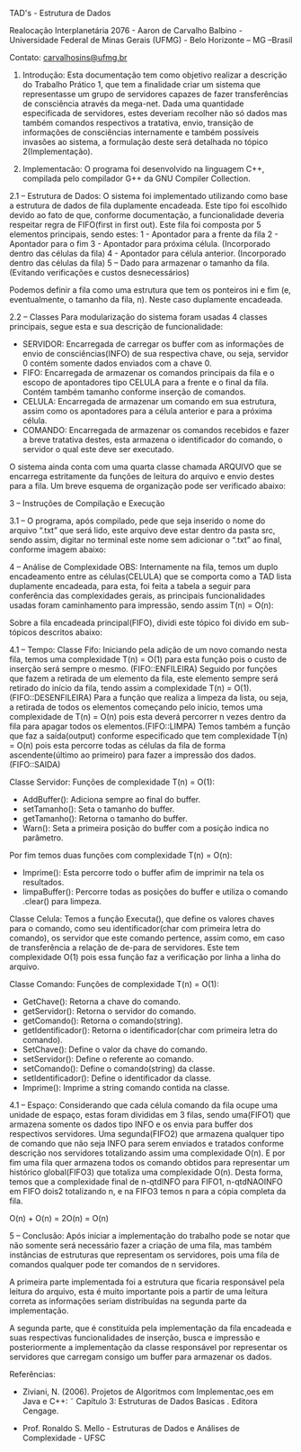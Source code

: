 TAD's - Estrutura de Dados

Realocação Interplanetária 2076 - Aaron de Carvalho Balbino - Universidade Federal de Minas Gerais (UFMG) - Belo Horizonte – MG –Brasil 

Contato: carvalhosins@ufmg.br

1.	Introdução:
Esta documentação tem como objetivo realizar a descrição do Trabalho Prático 1, que tem a finalidade criar um sistema que representasse um grupo de servidores capazes de fazer transferências de consciência através da mega-net. Dada uma quantidade especificada de servidores, estes deveriam recolher não só dados mas também comandos respectivos a tratativa, envio, transição de informações de consciências internamente e também possíveis invasões ao sistema, a formulação deste será detalhada no tópico 2(Implementação).

2.	Implementacão:
O programa foi desenvolvido na linguagem C++, compilada pelo compilador G++ da GNU Compiler Collection.

2.1	– Estrutura de Dados:
O sistema foi implementado utilizando como base a estrutura de dados de fila duplamente encadeada. Este tipo foi escolhido devido ao fato de que, conforme documentação, a funcionalidade deveria respeitar regra de FIFO(first in first out).
Este fila foi composta por 5 elementos principais, sendo estes:
1 - Apontador para a frente da fila
2 - Apontador para o fim
3 - Apontador para próxima célula. (Incorporado dentro das células da fila)
4 - Apontador para célula anterior. (Incorporado dentro das células da fila)
5 – Dado para armazenar o tamanho da fila. (Evitando verificações e custos desnecessários)
 

Podemos definir a fila como uma estrutura que tem os ponteiros ini e fim (e, eventualmente, o tamanho da fila, n). Neste caso duplamente encadeada.

2.2	– Classes
Para modularização do sistema foram usadas 4 classes principais, segue esta e sua descrição de funcionalidade:

- SERVIDOR: Encarregada de carregar os buffer com as informações de envio de consciências(INFO) de sua respectiva chave, ou seja, servidor 0 contém somente dados enviados com a chave 0.
- FIFO: Encarregada de armazenar os comandos principais da fila e o escopo de apontadores tipo CELULA para a frente e o final da fila. Contém também tamanho conforme inserção de comandos.
- CELULA: Encarregada de armazenar um comando em sua estrutura, assim como os apontadores para a célula anterior e para a próxima célula. 
- COMANDO: Encarregada de armazenar os comandos recebidos e fazer a breve tratativa destes, esta armazena o identificador do comando, o servidor o qual este deve ser executado.

O sistema ainda conta com uma quarta classe chamada ARQUIVO que se encarrega estritamente da funções de leitura do arquivo e envio destes para a fila. Um breve esquema de organização pode ser verificado abaixo:


3 – Instruções de Compilação e Execução

3.1 – O programa, após compilado, pede que seja inserido o nome do arquivo “.txt” que será lido, este arquivo deve estar dentro da pasta src, sendo assim, digitar no terminal este nome sem adicionar o “.txt” ao final, conforme imagem abaixo:

4 – Análise de Complexidade
OBS: Internamente na fila, temos um duplo encadeamento entre as células(CELULA) que se comporta como a TAD lista duplamente encadeada, para esta, foi feita a tabela a seguir para conferência das complexidades gerais, as principais funcionalidades usadas foram caminhamento para impressão, sendo assim T(n) = O(n):
  

Sobre a fila encadeada principal(FIFO), dividi este tópico foi divido em sub-tópicos descritos abaixo:

4.1 – Tempo:
Classe Fifo:
Iniciando pela adição de um novo comando nesta fila, temos uma complexidade T(n) = O(1) para esta função pois o custo de inserção será sempre o mesmo. (FIFO::ENFILEIRA)
Seguido por funções que fazem a retirada de um elemento da fila, este elemento sempre será retirado do início da fila, tendo assim a complexidade T(n) = O(1). (FIFO::DESENFILEIRA)
Para a função que realiza a limpeza da lista, ou seja, a retirada de todos os elementos começando pelo início, temos uma complexidade de T(n) = O(n) pois esta deverá percorrer n vezes dentro da fila para apagar todos os elementos.(FIFO::LIMPA)
Temos também a função que faz a saída(output) conforme especificado que tem complexidade T(n) = O(n) pois esta percorre todas as células da fila de forma ascendente(último ao primeiro) para fazer a impressão dos dados. (FIFO::SAIDA)

Classe Servidor:
Funções de complexidade T(n) = O(1):
- AddBuffer(): Adiciona sempre ao final do buffer.
- setTamanho(): Seta o tamanho do buffer.
- getTamanho(): Retorna o tamanho do buffer.
- Warn(): Seta a primeira posição do buffer com a posição indica no parâmetro.

Por fim temos duas funções com complexidade T(n) = O(n):
- Imprime(): Esta percorre todo o buffer afim de imprimir na tela os resultados.
- limpaBuffer(): Percorre todas as posições do buffer e utiliza o comando .clear() para limpeza.

Classe Celula:
Temos a função Executa(), que define os valores chaves para o comando, como seu identificador(char com primeira letra do comando), os servidor que este comando pertence, assim como, em caso de transferência a relação de de-para de servidores. Este tem complexidade O(1) pois essa função faz a verificação por linha a linha do arquivo.

Classe Comando:
Funções de complexidade T(n) = O(1):
- GetChave(): Retorna a chave do comando.
- getServidor(): Retorna o servidor do comando.
- getComando(): Retorna o comando(string).
- getIdentificador(): Retorna o identificador(char com primeira letra do comando).
- SetChave(): Define o valor da chave do comando.
- setServidor(): Define o referente ao comando.
- setComando(): Define o comando(string) da classe.
- setIdentificador(): Define o identificador da classe.
- Imprime(): Imprime a string comando contida na classe.


4.1 – Espaço:
Considerando que cada célula comando da fila ocupe uma unidade de espaço, estas foram divididas em 3 filas, sendo uma(FIFO1) que armazena somente os dados tipo INFO e os envia para buffer dos respectivos servidores.
Uma segunda(FIFO2) que armazena qualquer tipo de comando que não seja INFO para serem enviados e tratados conforme descrição nos servidores totalizando assim uma complexidade O(n).
E por fim uma fila quer armazena todos os comando obtidos para representar um histórico global(FIFO3) que totaliza uma complexidade O(n).
Desta forma, temos que a complexidade final de n-qtdINFO para FIFO1, n-qtdNAOINFO em FIFO dois2 totalizando n, e na FIFO3 temos n para a cópia completa da fila. 

O(n) + O(n) = 2O(n) = O(n)
 

5 – Conclusão: 
Após iniciar a implementação do trabalho pode se notar que não somente será necessário fazer a criação de uma fila, mas também instâncias de estruturas que representam os servidores, pois uma fila de comandos qualquer pode ter comandos de n servidores.
 
A primeira parte implementada foi a estrutura que ficaria responsável pela leitura do arquivo, esta é muito importante pois a partir de uma leitura correta as informações seriam distribuídas na segunda parte da implementação. 

A segunda parte, que é constituída pela implementação da fila encadeada e suas respectivas funcionalidades de inserção, busca e impressão e posteriormente a implementação da classe responsável por representar os servidores que carregam consigo um buffer para armazenar os dados. 

Referências:
- Ziviani, N. (2006). Projetos de Algoritmos com Implementac¸oes em Java e C++: ˜ Capítulo 3: Estruturas de Dados Basicas . Editora Cengage.

- Prof. Ronaldo S. Mello - Estruturas de Dados e Análises de Complexidade - UFSC 
